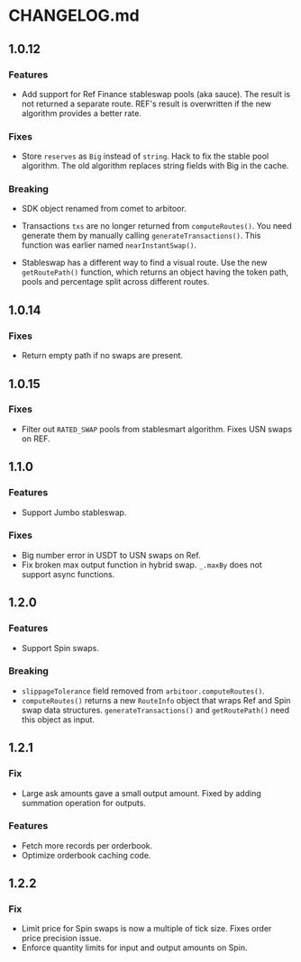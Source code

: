# CHANGELOG.md

## 1.0.12

### Features

- Add support for Ref Finance stableswap pools (aka sauce). The result is not returned a separate route. REF's result is overwritten if the new algorithm provides a better rate.


### Fixes

- Store `reserves` as `Big` instead of `string`. Hack to fix the stable pool algorithm.  The old algorithm replaces string fields with Big in the cache.

### Breaking

- SDK object renamed from comet to arbitoor.

- Transactions `txs` are no longer returned from `computeRoutes()`. You need generate them by manually calling `generateTransactions()`. This function was earlier named `nearInstantSwap()`.

- Stableswap has a different way to find a visual route. Use the new `getRoutePath()` function, which returns an object having the token path, pools and percentage split across different routes.

## 1.0.14

### Fixes

- Return empty path if no swaps are present.

## 1.0.15

### Fixes

- Filter out `RATED_SWAP` pools from stablesmart algorithm. Fixes USN swaps on REF.

## 1.1.0

### Features

- Support Jumbo stableswap.

### Fixes

- Big number error in USDT to USN swaps on Ref.
- Fix broken max output function in hybrid swap. `_.maxBy` does not support async functions.

## 1.2.0

### Features

- Support Spin swaps.

### Breaking

- `slippageTolerance` field removed from `arbitoor.computeRoutes()`.
- `computeRoutes()` returns a new `RouteInfo` object that wraps Ref and Spin swap data structures. `generateTransactions()` and `getRoutePath()` need this object as input.

## 1.2.1

### Fix

- Large ask amounts gave a small output amount. Fixed by adding summation operation for outputs.

### Features

- Fetch more records per orderbook.
- Optimize orderbook caching code.

## 1.2.2

### Fix

- Limit price for Spin swaps is now a multiple of tick size. Fixes order price precision issue.
- Enforce quantity limits for input and output amounts on Spin.
